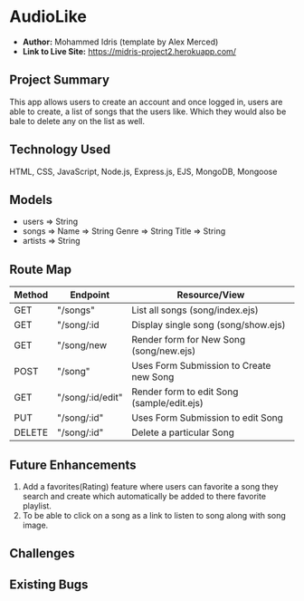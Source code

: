 # AudioLike

- **Author:** Mohammed Idris (template by Alex Merced)
- **Link to Live Site:** https://midris-project2.herokuapp.com/


## Project Summary
This app allows users to create an account and once logged in, users are able to create,  a list of songs that the users like. Which they would also be bale to delete any on the list as well.


## Technology Used
HTML, CSS, JavaScript, Node.js, Express.js, EJS, MongoDB, Mongoose


## Models
 - users => String
 - songs => Name => String
            Genre => String
            Title => String
 - artists => String


## Route Map

| Method | Endpoint | Resource/View |
|--------|----------|---------------|
|GET| "/songs" | List all songs (song/index.ejs) |
|GET| "/song/:id | Display single song (song/show.ejs)|
|GET| "/song/new | Render form for New Song (song/new.ejs)|
|POST| "/song" | Uses Form Submission to Create new Song |
|GET| "/song/:id/edit" | Render form to edit Song (sample/edit.ejs)|
|PUT| "/song/:id" | Uses Form Submission to edit Song |
|DELETE| "/song/:id" | Delete a particular Song |

## Future Enhancements
1. Add a favorites(Rating) feature where users can favorite a song they search and create which automatically be added to there favorite playlist.
3. To be able to click on a song as a link to listen to song along with song image.

## Challenges


## Existing Bugs